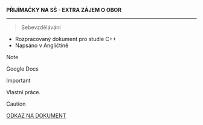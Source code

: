 **PŘIJÍMAČKY NA SŠ - EXTRA ZÁJEM O OBOR**
****
> Sebevzdělávání

- Rozpracovaný dokument pro studie C++
- Napsáno v Angličtině

> [!NOTE]
> Google Docs

> [!IMPORTANT]
> Vlastní práce.

> [!CAUTION]
> [ODKAZ NA DOKUMENT](https://docs.google.com/document/d/1BpXcPONgEC56UBvmaJ6xEArno_iWpcmPwma9CxwWy6A/edit?usp=sharing)
